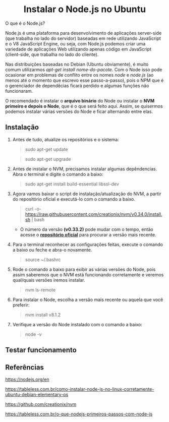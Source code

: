 <h1 align="center">Instalar o Node.js no Ubuntu</h1>

O que é o Node.js?

Node.js é uma plataforma para desenvolvimento de aplicações server-side (que trabalha no lado do servidor) baseadas em rede utilizando JavaScript e o V8 JavaScript Engine, ou seja, com Node.js podemos criar uma variedade de aplicações Web utilizando apenas código em JavaScript (client-side, que trabalha no lado do cliente).

Nas distribuições baseadas no Debian (Ubuntu obviamente), é muito comum utilizarmos *apt-get install nome-do-pacote*. Com o Node isso pode ocasionar em problemas de conflito entre os nomes *node* e *node.js* (ao menos até o momento que escrevo esse passo-a-passo), pois o NPM que é o gerenciador de dependêcias ficará perdido e algumas funções não funcionaram.

O recomendado é instalar o **arquivo binário** do Node ou instalar o **NVM primeiro e depois o Node**, que é o que será feito aqui. Assim, se quisermos podemos instalar várias versões do Node e ficar alternando entre elas.

## Instalação

1. Antes de tudo, atualize os repositórios e o sistema:

	> sudo apt-get update

	> sudo apt-get upgrade

2. Antes de instalar o NVM, precisamos instalar algumas depêndencias. Abra o terminal e digite o comando a baixo:

	> sudo apt-get install build-essential libssl-dev

3. Agora vamos baixar o script de instalação/atualização do NVM, a partir do repositório oficial e executá-lo com o comando a baixo.

	> curl -o- https://raw.githubusercontent.com/creationix/nvm/v0.34.0/install.sh | bash

	- O número da versão **(v0.33.2)** pode mudar com o tempo, então acesse o [**repositório oficial**](https://github.com/creationix/nvm) para procurar a versão mais recente.

4. Para o terminal reconhecer as configurações feitas, execute o comando a baixo ou feche e abra-o novamente.

	> source ~/.bashrc

5. Rode o comando a baixo para exibir as várias versões do Node, pois assim saberemos que o NVM está funcionando corretamente e veremos qual/quais versões iremos instalar.

	> nvm ls-remote

6. Para instalar o Node, escolha a versão mais recente ou aquela que você preferir:

	> nvm install v8.1.2

7. Verifique a versão do Node instalado com o comando a baixo:

	> node -v

## Testar funcionamento

## Referências

<https://nodejs.org/en>

<https://tableless.com.br/como-instalar-node-js-no-linux-corretamente-ubuntu-debian-elementary-os>

<https://github.com/creationix/nvm>

<https://tableless.com.br/o-que-nodejs-primeiros-passos-com-node-js>
